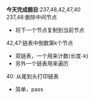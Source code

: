 **今天完成题目**:237,48,42,47,40  
237,48:删除中间节点
- 将下一个节点复制到当前节点

42,47:链表中倒数第k个节点
- 双链表，一个用来计数(长度-k)
- 另外一个链表用来遍历

40: 从尾到头打印链表
- 简单，pass
